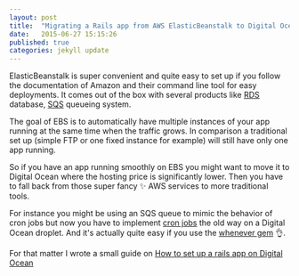 ```yaml
---
layout: post
title:  "Migrating a Rails app from AWS ElasticBeanstalk to Digital Ocean droplets"
date:   2015-06-27 15:15:26
published: true
categories: jekyll update
---
```


ElasticBeanstalk is super convenient and quite easy to set up if you follow the documentation of Amazon and their command line tool for easy deployments.
It comes out of the box with several products like [RDS][rds] database, [SQS][sqs] queueing system.

The goal of EBS is to automatically have multiple instances of your app running at the same time when the traffic grows. In comparison a traditional set up (simple FTP or one fixed instance for example) will still have only one app running.

So if you have an app running smoothly on EBS you might want to move it to Digital Ocean where the hosting price is significantly lower. Then you have to fall back from those super fancy :sparkles: AWS services to more traditional tools.

For instance you might be using an SQS queue to mimic the behavior of cron jobs but now you have to implement [cron jobs][cron] the old way on a Digital Ocean droplet. And it's actually quite easy if you use the [whenever gem][whenever] :ok_hand:.

For that matter I wrote a small guide on [How to set up a rails app on Digital Ocean][railsdo]

[sqs]: https://aws.amazon.com/en/sqs/
[rds]: https://aws.amazon.com/en/rds/
[railsdo]: http://pascal.cc/jekyll/update/2015/06/26/ubuntu-vps.html
[cron]: https://fr.wikipedia.org/wiki/Cron
[whenever]: https://github.com/javan/whenever
